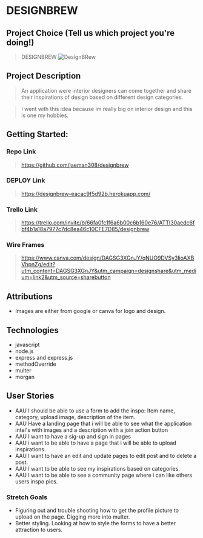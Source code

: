 # DESIGNBREW

## Project Choice (Tell us which project you're doing!)
> DESIGNBREW 
![DesignBRew](https://media.git.generalassemb.ly/user/53089/files/aeb0fde5-2f58-4377-85c8-a50277d7a754)


## Project Description
> An application were interior designers can come together and share their inspirations of design based on different design categories. 

> I went with this idea because im  really big on interior design and this is one my hobbies. 

## Getting Started: 
###  Repo Link
>https://github.com/jaeman308/designbrew

### DEPLOY Link
>https://designbrew-eacac9f5d92b.herokuapp.com/
### Trello Link
> https://trello.com/invite/b/66fa0fc1f6a6b00c6b160e76/ATTI30aedc6fbf4b1a18a7977c7dc8ea46c10CFE7D85/designbrew

### Wire Frames
> https://www.canva.com/design/DAGSG3XGnJY/qNUO9DVSy3lioAXBVhpnZg/edit?utm_content=DAGSG3XGnJY&utm_campaign=designshare&utm_medium=link2&utm_source=sharebutton

## Attributions 
- Images are either from google or canva for logo and design. 

## Technologies
- javascript
- node.js
- express and express.js 
- methodOverride
-  multer
- morgan 

## User Stories
- AAU I should be able to use a form to add the inspo: Item name, category, upload image, description of the item. 
- AAU Have a landing page that i will be able to see what the application intel's with images and a description with a join action button
- AAU I want to have a sig-up and sign in pages
- AAU i want to be able to have a page that i will be able to upload inspirations.
- AAU I want to have an edit and update pages to edit post and to delete a post.
- AAU I want to be able to see my inspirations based on categories.
- AAU I want to be able to see a community page where i can like others users inspo pics.

### Stretch Goals
- Figuring out and trouble shooting how to get the profile picture to upload on the page. Digging more into multer. 
- Better styling. Looking at how to style the forms to have a better attraction to users. 
